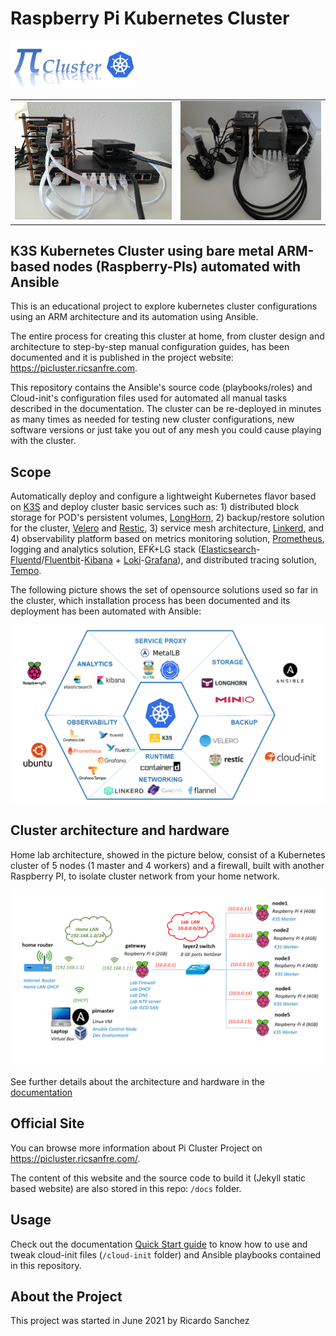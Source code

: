 # Raspberry Pi Kubernetes Cluster 

<img src="docs/assets/img/picluster-logo.png" width="200" />

<table>
  <tr>
    <td><img src="docs/assets/img/pi-cluster.png" width="400" alt="pi-cluster-1.0"/></td>
    <td><img src="docs/assets/img/pi-cluster-2.0.png" width="360" /></td>
  </tr>
</table>

## **K3S Kubernetes Cluster using bare metal ARM-based nodes (Raspberry-PIs) automated with Ansible**

This is an educational project to explore kubernetes cluster configurations using an ARM architecture and its automation using Ansible.

The entire process for creating this cluster at home, from cluster design and architecture to step-by-step manual configuration guides, has been documented and it is published in the project website: https://picluster.ricsanfre.com.

This repository contains the Ansible's source code (playbooks/roles) and Cloud-init's configuration files used for automated all manual tasks described in the documentation. 
The cluster can be re-deployed in minutes as many times as needed for testing new cluster configurations, new software versions or just take you out of any mesh you could cause playing with the cluster.

## Scope

Automatically deploy and configure a lightweight Kubernetes flavor based on [K3S](https://k3s.io/) and deploy cluster basic services such as: 1) distributed block storage for POD's persistent volumes, [LongHorn](https://longhorn.io/), 2) backup/restore solution for the cluster, [Velero](https://velero.io/) and [Restic](https://restic.net/), 3) service mesh architecture, [Linkerd](https://linkerd.io/), and 4) observability platform based on metrics monitoring solution, [Prometheus](https://prometheus.io/), logging and analytics solution, EFḰ+LG stack ([Elasticsearch](https://www.elastic.co/elasticsearch/)-[Fluentd](https://www.fluentd.org/)/[Fluentbit](https://fluentbit.io/)-[Kibana](https://www.elastic.co/kibana/) + [Loki](https://grafana.com/oss/loki/)-[Grafana](https://grafana.com/oss/grafana/)), and distributed tracing solution, [Tempo](https://grafana.com/oss/tempo/).

The following picture shows the set of opensource solutions used so far in the cluster, which installation process has been documented and its deployment has been automated with Ansible:

<p align="center">
  <img src="docs/assets/img/pi-cluster-icons.png" width="500"/>
</p>

## Cluster architecture and hardware

Home lab architecture, showed in the picture below, consist of a Kubernetes cluster of 5 nodes (1 master and 4 workers) and a firewall, built with another Raspberry PI, to isolate cluster network from your home network.


<p align="center">
  <img src="docs/assets/img/RaspberryPiCluster_architecture.png" width="500"/>
</p>

See further details about the architecture and hardware in the [documentation](https://picluster.ricsanfre.com/docs/home/)

## Official Site

You can browse more information about Pi Cluster Project on https://picluster.ricsanfre.com/. 

The content of this website and the source code to build it (Jekyll static based website) are also stored in this repo: `/docs` folder.

## Usage 

Check out the documentation [Quick Start guide](http://picluster.ricsanfre.com/docs/ansible/) to know how to use and tweak cloud-init files (`/cloud-init` folder) and Ansible playbooks contained in this repository.

## About the Project

This project was started in June 2021 by Ricardo Sanchez
